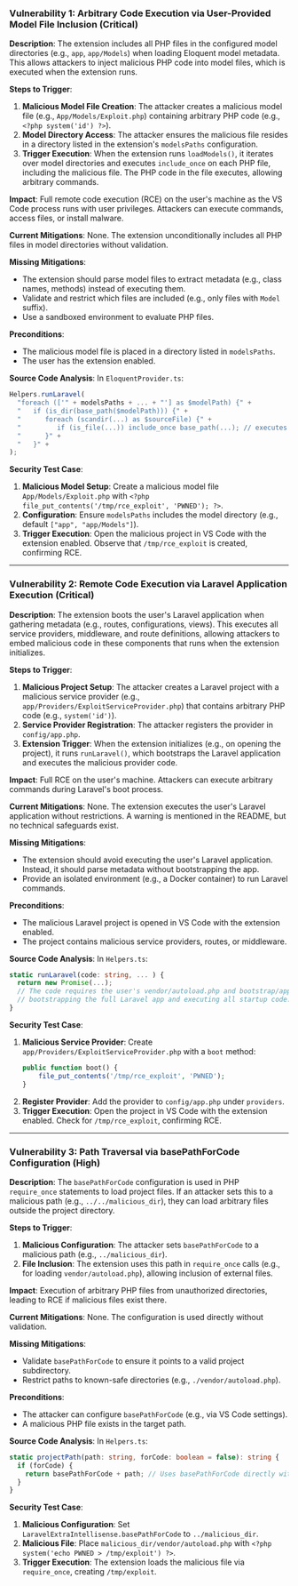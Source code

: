 ### Vulnerability 1: Arbitrary Code Execution via User-Provided Model File Inclusion (Critical)

**Description**:
The extension includes all PHP files in the configured model directories (e.g., `app`, `app/Models`) when loading Eloquent model metadata. This allows attackers to inject malicious PHP code into model files, which is executed when the extension runs.

**Steps to Trigger**:
1. **Malicious Model File Creation**:
   The attacker creates a malicious model file (e.g., `App/Models/Exploit.php`) containing arbitrary PHP code (e.g., `<?php system('id') ?>`).
2. **Model Directory Access**:
   The attacker ensures the malicious file resides in a directory listed in the extension's `modelsPaths` configuration.
3. **Trigger Execution**:
   When the extension runs `loadModels()`, it iterates over model directories and executes `include_once` on each PHP file, including the malicious file. The PHP code in the file executes, allowing arbitrary commands.

**Impact**:
Full remote code execution (RCE) on the user's machine as the VS Code process runs with user privileges. Attackers can execute commands, access files, or install malware.

**Current Mitigations**:
None. The extension unconditionally includes all PHP files in model directories without validation.

**Missing Mitigations**:
- The extension should parse model files to extract metadata (e.g., class names, methods) instead of executing them.
- Validate and restrict which files are included (e.g., only files with `Model` suffix).
- Use a sandboxed environment to evaluate PHP files.

**Preconditions**:
- The malicious model file is placed in a directory listed in `modelsPaths`.
- The user has the extension enabled.

**Source Code Analysis**:
In `EloquentProvider.ts`:
```typescript
Helpers.runLaravel(
  "foreach (['" + modelsPaths + ... + "'] as $modelPath) {" +
  "   if (is_dir(base_path($modelPath))) {" +
  "      foreach (scandir(...) as $sourceFile) {" +
  "         if (is_file(...)) include_once base_path(...); // executes malicious file
  "      }" +
  "   }" +
);
```

**Security Test Case**:
1. **Malicious Model Setup**:
   Create a malicious model file `App/Models/Exploit.php` with `<?php file_put_contents('/tmp/rce_exploit', 'PWNED'); ?>`.
2. **Configuration**:
   Ensure `modelsPaths` includes the model directory (e.g., default `["app", "app/Models"]`).
3. **Trigger Execution**:
   Open the malicious project in VS Code with the extension enabled. Observe that `/tmp/rce_exploit` is created, confirming RCE.

---

### Vulnerability 2: Remote Code Execution via Laravel Application Execution (Critical)

**Description**:
The extension boots the user's Laravel application when gathering metadata (e.g., routes, configurations, views). This executes all service providers, middleware, and route definitions, allowing attackers to embed malicious code in these components that runs when the extension initializes.

**Steps to Trigger**:
1. **Malicious Project Setup**:
   The attacker creates a Laravel project with a malicious service provider (e.g., `app/Providers/ExploitServiceProvider.php`) that contains arbitrary PHP code (e.g., `system('id')`).
2. **Service Provider Registration**:
   The attacker registers the provider in `config/app.php`.
3. **Extension Trigger**:
   When the extension initializes (e.g., on opening the project), it runs `runLaravel()`, which bootstraps the Laravel application and executes the malicious provider code.

**Impact**:
Full RCE on the user's machine. Attackers can execute arbitrary commands during Laravel's boot process.

**Current Mitigations**:
None. The extension executes the user's Laravel application without restrictions. A warning is mentioned in the README, but no technical safeguards exist.

**Missing Mitigations**:
- The extension should avoid executing the user's Laravel application. Instead, it should parse metadata without bootstrapping the app.
- Provide an isolated environment (e.g., a Docker container) to run Laravel commands.

**Preconditions**:
- The malicious Laravel project is opened in VS Code with the extension enabled.
- The project contains malicious service providers, routes, or middleware.

**Source Code Analysis**:
In `Helpers.ts`:
```typescript
static runLaravel(code: string, ... ) {
  return new Promise(...);
  // The code requires the user's vendor/autoload.php and bootstrap/app.php,
  // bootstrapping the full Laravel app and executing all startup code.
}
```

**Security Test Case**:
1. **Malicious Service Provider**:
   Create `app/Providers/ExploitServiceProvider.php` with a `boot` method:
   ```php
   public function boot() {
       file_put_contents('/tmp/rce_exploit', 'PWNED');
   }
   ```
2. **Register Provider**:
   Add the provider to `config/app.php` under `providers`.
3. **Trigger Execution**:
   Open the project in VS Code with the extension enabled. Check for `/tmp/rce_exploit`, confirming RCE.

---

### Vulnerability 3: Path Traversal via basePathForCode Configuration (High)

**Description**:
The `basePathForCode` configuration is used in PHP `require_once` statements to load project files. If an attacker sets this to a malicious path (e.g., `../../malicious_dir`), they can load arbitrary files outside the project directory.

**Steps to Trigger**:
1. **Malicious Configuration**:
   The attacker sets `basePathForCode` to a malicious path (e.g., `../malicious_dir`).
2. **File Inclusion**:
   The extension uses this path in `require_once` calls (e.g., for loading `vendor/autoload.php`), allowing inclusion of external files.

**Impact**:
Execution of arbitrary PHP files from unauthorized directories, leading to RCE if malicious files exist there.

**Current Mitigations**:
None. The configuration is used directly without validation.

**Missing Mitigations**:
- Validate `basePathForCode` to ensure it points to a valid project subdirectory.
- Restrict paths to known-safe directories (e.g., `./vendor/autoload.php`).

**Preconditions**:
- The attacker can configure `basePathForCode` (e.g., via VS Code settings).
- A malicious PHP file exists in the target path.

**Source Code Analysis**:
In `Helpers.ts`:
```typescript
static projectPath(path: string, forCode: boolean = false): string {
  if (forCode) {
    return basePathForCode + path; // Uses basePathForCode directly without validation
  }
}
```

**Security Test Case**:
1. **Malicious Configuration**:
   Set `LaravelExtraIntellisense.basePathForCode` to `../malicious_dir`.
2. **Malicious File**:
   Place `malicious_dir/vendor/autoload.php` with `<?php system('echo PWNED > /tmp/exploit') ?>`.
3. **Trigger Execution**:
   The extension loads the malicious file via `require_once`, creating `/tmp/exploit`.
